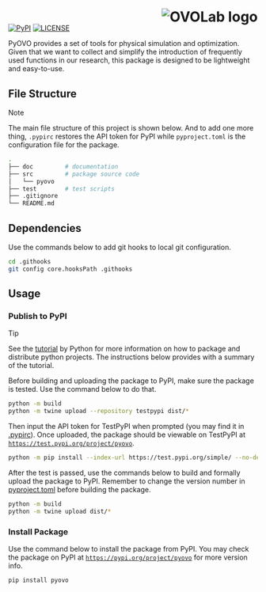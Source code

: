 <h1><img align="right" alt="OVOLab logo" src="/assets/ovo_logo_test.webp"></h1><br>

[![PyPI](https://github.com/Ancient-Gadget-Laboratory/pyovo/actions/workflows/python-publish.yml/badge.svg)](https://github.com/Ancient-Gadget-Laboratory/pyovo/actions/workflows/python-publish.yml)
[![LICENSE](https://img.shields.io/badge/license-MIT-blue)](https://github.com/Ancient-Gadget-Laboratory/pyovo?tab=MIT-1-ov-file)

PyOVO provides a set of tools for physical simulation and optimization. Given that we want to collect and simplify the introduction of frequently used functions in our research, this package is designed to be lightweight and easy-to-use.

## File Structure

> [!NOTE]
> The main file structure of this project is shown below. And to add one more thing, `.pypirc` restores the API token for PyPI while `pyproject.toml` is the configuration file for the package.

```bash
.
├── doc         # documentation
├── src         # package source code
│   └── pyovo
├── test        # test scripts
├── .gitignore
└── README.md
```

## Dependencies

Use the commands below to add git hooks to local git configuration.

```bash
cd .githooks
git config core.hooksPath .githooks
```

## Usage

### Publish to PyPI

> [!TIP]
> See the [tutorial](https://packaging.python.org/en/latest/tutorials/packaging-projects/) by Python for more information on how to package and distribute python projects. The instructions below provides with a summary of the tutorial.

Before building and uploading the package to PyPI, make sure the package is tested. Use the command below to do that.

```bash
python -m build
python -m twine upload --repository testpypi dist/*
```

Then input the API token for TestPyPI when prompted (you may find it in [.pypirc](/.pypirc)). Once uploaded, the package should be viewable on TestPyPI at [`https://test.pypi.org/project/pyovo`](https://test.pypi.org/project/pyovo).

```bash
python -m pip install --index-url https://test.pypi.org/simple/ --no-deps pyovo
```

After the test is passed, use the commands below to build and formally upload the package to PyPI. Remember to change the version number in [pyproject.toml](/pyproject.toml) before building the package.

```bash
python -m build
python -m twine upload dist/*
```

### Install Package

Use the command below to install the package from PyPI. You may check the package on PyPI at [`https://pypi.org/project/pyovo`](https://pypi.org/project/pyovo) for more version info.

```bash
pip install pyovo
```
